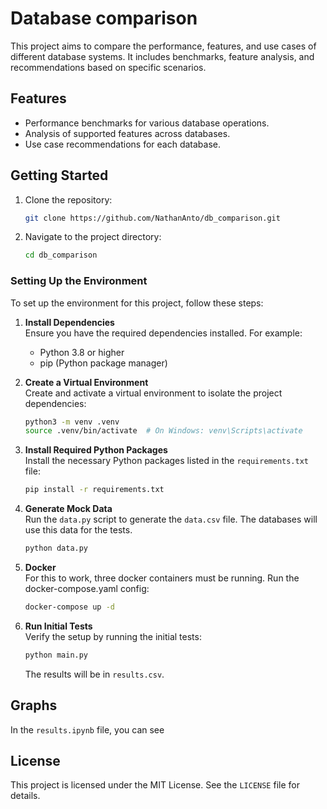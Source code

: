 # Database comparison
This project aims to compare the performance, features, and use cases of different database systems. It includes benchmarks, feature analysis, and recommendations based on specific scenarios.

## Features
- Performance benchmarks for various database operations.
- Analysis of supported features across databases.
- Use case recommendations for each database.

## Getting Started
1. Clone the repository:
    ```bash
    git clone https://github.com/NathanAnto/db_comparison.git
    ```
2. Navigate to the project directory:
    ```bash
    cd db_comparison
    ```

### Setting Up the Environment
To set up the environment for this project, follow these steps:

1. **Install Dependencies**  
    Ensure you have the required dependencies installed. For example:
    - Python 3.8 or higher
    - pip (Python package manager)

2. **Create a Virtual Environment**  
    Create and activate a virtual environment to isolate the project dependencies:
    ```bash
    python3 -m venv .venv
    source .venv/bin/activate  # On Windows: venv\Scripts\activate
    ```

3. **Install Required Python Packages**  
    Install the necessary Python packages listed in the `requirements.txt` file:
    ```bash
    pip install -r requirements.txt
    ```

4. **Generate Mock Data**  
    Run the `data.py` script to generate the `data.csv` file. The databases will use this data
    for the tests.
    ```bash
    python data.py
    ```

5. **Docker**  
    For this to work, three docker containers must be running. Run the docker-compose.yaml config:
    ```bash
    docker-compose up -d
    ```

6. **Run Initial Tests**  
    Verify the setup by running the initial tests:
    ```bash
    python main.py
    ```
    The results will be in `results.csv`.

## Graphs
In the `results.ipynb` file, you can see 

## License
This project is licensed under the MIT License. See the `LICENSE` file for details.
